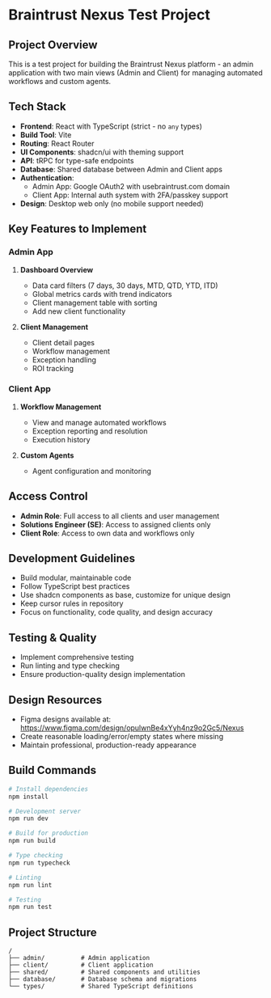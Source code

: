 # Braintrust Nexus Test Project

## Project Overview
This is a test project for building the Braintrust Nexus platform - an admin application with two main views (Admin and Client) for managing automated workflows and custom agents.

## Tech Stack
- **Frontend**: React with TypeScript (strict - no `any` types)
- **Build Tool**: Vite
- **Routing**: React Router
- **UI Components**: shadcn/ui with theming support
- **API**: tRPC for type-safe endpoints
- **Database**: Shared database between Admin and Client apps
- **Authentication**: 
  - Admin App: Google OAuth2 with usebraintrust.com domain
  - Client App: Internal auth system with 2FA/passkey support
- **Design**: Desktop web only (no mobile support needed)

## Key Features to Implement

### Admin App
1. **Dashboard Overview**
   - Data card filters (7 days, 30 days, MTD, QTD, YTD, ITD)
   - Global metrics cards with trend indicators
   - Client management table with sorting
   - Add new client functionality

2. **Client Management**
   - Client detail pages
   - Workflow management
   - Exception handling
   - ROI tracking

### Client App
1. **Workflow Management**
   - View and manage automated workflows
   - Exception reporting and resolution
   - Execution history

2. **Custom Agents**
   - Agent configuration and monitoring

## Access Control
- **Admin Role**: Full access to all clients and user management
- **Solutions Engineer (SE)**: Access to assigned clients only
- **Client Role**: Access to own data and workflows only

## Development Guidelines
- Build modular, maintainable code
- Follow TypeScript best practices
- Use shadcn components as base, customize for unique design
- Keep cursor rules in repository
- Focus on functionality, code quality, and design accuracy

## Testing & Quality
- Implement comprehensive testing
- Run linting and type checking
- Ensure production-quality design implementation

## Design Resources
- Figma designs available at: https://www.figma.com/design/opulwnBe4xYyh4nz9o2Gc5/Nexus
- Create reasonable loading/error/empty states where missing
- Maintain professional, production-ready appearance

## Build Commands
```bash
# Install dependencies
npm install

# Development server
npm run dev

# Build for production
npm run build

# Type checking
npm run typecheck

# Linting
npm run lint

# Testing
npm run test
```

## Project Structure
```
/
├── admin/          # Admin application
├── client/         # Client application  
├── shared/         # Shared components and utilities
├── database/       # Database schema and migrations
└── types/          # Shared TypeScript definitions
```